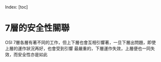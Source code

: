 Index: 
[toc]

# 7層的安全性關聯
OSI 7層各層有著不同的工作，但上下層也會互相引響著，一旦下層出問題，即使上層的運作狀況再好，也會受到引響
最嚴重的，下層運作失效，上層便也一同失效，而安全性亦是如此
